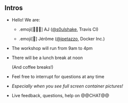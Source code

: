 ## Intros

 - Hello! We are:

   - .emoji[👷🏻‍♀️] AJ ([@s0ulshake](https://twitter.com/s0ulshake), Travis CI)

   - .emoji[🐳] Jérôme ([@jpetazzo](https://twitter.com/jpetazzo), Docker Inc.)

- The workshop will run from 9am to 4pm

- There will be a lunch break at noon

  (And coffee breaks!)

- Feel free to interrupt for questions at any time

- *Especially when you see full screen container pictures!*

- Live feedback, questions, help on @@CHAT@@
